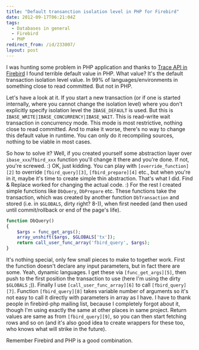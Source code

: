 ```yaml
---
title: "Default transanction isolation level in PHP for Firebird"
date: 2012-09-17T06:21:04Z
tags:
  - Databases in general
  - Firebird
  - PHP
redirect_from: /id/233007/
layout: post
---
```

I was hunting some problem in PHP application and thanks to [Trace API in Firebird][1] I found terrible default value in PHP. What value? It's the default transaction isolation level value. In 99% of languages/environments in something close to read committed. But not in PHP.

Let's have a look at it. If you start a new transaction (or if one is started internally, where you cannot change the isolation level) where you don't explicitly specify isolation level the `IBASE_DEFAULT` is used. But this is `IBASE_WRITE|IBASE_CONCURRENCY|IBASE_WAIT`. This is read-write wait transaction in concurrency mode. This mode is most restrictive, nothing close to read committed. And to make it worse, there's no way to change this default value in runtime. You can only do it recompiling sources, nothing to be viable in most cases.

So how to solve it? Well, if you created yourself some abstraction layer over `ibase_xxx`/`fbird_xxx` function you'll change it there and you're done. If not, you're screwed. :) OK, just kidding. You can play with `[override_function][2]` to override `[fbird_query][3]`, `[fbird_prepare][4]` etc., but when you're in it, maybe it's time to create simple thin abstraction.  That's what I did. Find & Replace worked for changing the actual code. :) For the rest I created simple functions like `DbQuery`, `DbPrepare` etc. These functions take the transaction, which was created by another function `DbTransaction` and stored (i.e. in `$GLOBALS`, dirty right? 8-)), when first needed (and then used until commit/rollback or end of the page's life).

```php
function DbQuery()
{
	$args = func_get_args();
	array_unshift($args, $GLOBALS['tx']);
	return call_user_func_array('fbird_query', $args);
}
```

It's nothing special, only few small pieces to make to together work. First the function doesn't declare any input parameters, but in fact there are some. Yeah, dynamic languages. I get these via `[func_get_args][5]`, then push to the first position the transaction to use (here I'm using the dirty `$GLOBALS` ;)). Finally I use `[call_user_func_array][6]` to call `[fbird_query][7]`. Function `[fbird_query][8]` takes variable number of arguments so it's not easy to call it directly with parameters in array as I have. I have to thank people in firebird-php mailing list, because I completely forgot about it, though I'm using exactly the same at other places in same project. Return values are same as from `[fbird_query][9]`, so you can then start fetching rows and so on (and it's also good idea to create wrappers for these too, who knows what will strike in the future).

Remember Firebird and PHP is a good combination.

[1]: http://www.firebirdsql.org/rlsnotesh/rlsnotes25.html#rnfb25-trace
[2]: http://php.net/manual/en/function.override-function.php
[3]: http://php.net/manual/en/function.ibase-query.php
[4]: http://php.net/manual/en/function.ibase-prepare.php
[5]: http://php.net/manual/en/function.func-get-args.php
[6]: http://www.php.net/manual/en/function.call-user-func-array.php
[7]: http://php.net/manual/en/function.ibase-query.php
[8]: http://php.net/manual/en/function.ibase-query.php
[9]: http://php.net/manual/en/function.ibase-query.php